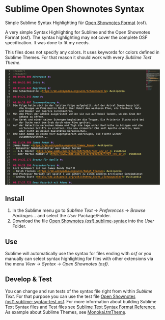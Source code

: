 # Sublime Open Shownotes Syntax
Simple Sublime Syntax Highlighting für [Open Shownotes Format](https://github.com/shownotes/OpenShownotesFormat) (osf).

A very simple Syntax Highlighting for Sublime and the Open Shownotes Format (osf).
The syntax highlighting may not cover the complete OSF specification.
It was done to fit my needs.

This files does not specify any colors. It uses keywords for colors defined in Sublime Themes. For that reason it should work with every *Sublime Text Theme*.

![Example Open Shownotes File showing syntax highlighting.](images/sublime-osf-syntax-example.png)

## Install
1. In the Sublime menu go to *Sublime Text* -> *Preferences* -> *Browse Packages...* and select the *User* Package/Folder.
2. Download the file [Open Shownotes (osf).sublime-syntax](Open%20Shownotes%20(osf).sublime-syntax) into the *User* Folder. 

## Use
Sublime will automatically use the syntax for files ending with *osf* or you manually can select syntax highlighting for files with other extensions via the menu *View* -> *Syntax* -> *Open Shownotes (osf)*.

## Develop & Test
You can change and run tests of the syntax file right from within *Sublime Text*. For that purpose you can use the test file [Open Shownotes (osf).sublime-syntax-test.osf](Open%20Shownotes%20(osf).sublime-syntax-test.osf).
For more information about building Sublime Text Syntax files and Test files see [Sublime Text Syntax Format Reference](http://www.sublimetext.com/docs/3/syntax.html).
As example about Sublime Themes, see [Monokai.tmTheme](https://github.com/cj/sublime/blob/master/Color%20Scheme%20-%20Default/Monokai.tmTheme).
